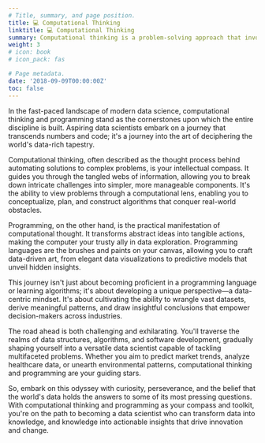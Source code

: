 ```yaml
---
# Title, summary, and page position.
title: 💻 Computational Thinking
linktitle: 💻 Computational Thinking
summary: Computational thinking is a problem-solving approach that involves breaking down complex tasks into manageable steps, while programming is the practical implementation of these steps using a programming language to automate processes and solve real-world problems.
weight: 3
# icon: book
# icon_pack: fas

# Page metadata.
date: '2018-09-09T00:00:00Z'
toc: false
---
```


In the fast-paced landscape of modern data science, computational thinking and programming stand as the cornerstones upon which the entire discipline is built. Aspiring data scientists embark on a journey that transcends numbers and code; it's a journey into the art of deciphering the world's data-rich tapestry.

Computational thinking, often described as the thought process behind automating solutions to complex problems, is your intellectual compass. It guides you through the tangled webs of information, allowing you to break down intricate challenges into simpler, more manageable components. It's the ability to view problems through a computational lens, enabling you to conceptualize, plan, and construct algorithms that conquer real-world obstacles.

Programming, on the other hand, is the practical manifestation of computational thought. It transforms abstract ideas into tangible actions, making the computer your trusty ally in data exploration. Programming languages are the brushes and paints on your canvas, allowing you to craft data-driven art, from elegant data visualizations to predictive models that unveil hidden insights.

This journey isn't just about becoming proficient in a programming language or learning algorithms; it's about developing a unique perspective—a data-centric mindset. It's about cultivating the ability to wrangle vast datasets, derive meaningful patterns, and draw insightful conclusions that empower decision-makers across industries.

The road ahead is both challenging and exhilarating. You'll traverse the realms of data structures, algorithms, and software development, gradually shaping yourself into a versatile data scientist capable of tackling multifaceted problems. Whether you aim to predict market trends, analyze healthcare data, or unearth environmental patterns, computational thinking and programming are your guiding stars.

So, embark on this odyssey with curiosity, perseverance, and the belief that the world's data holds the answers to some of its most pressing questions. With computational thinking and programming as your compass and toolkit, you're on the path to becoming a data scientist who can transform data into knowledge, and knowledge into actionable insights that drive innovation and change.

